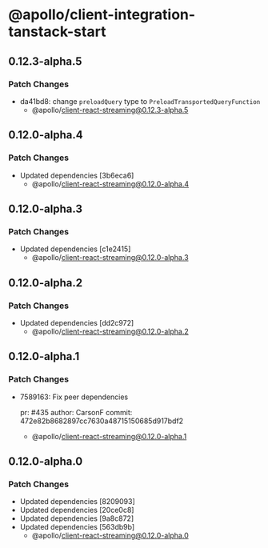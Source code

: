 # @apollo/client-integration-tanstack-start

## 0.12.3-alpha.5

### Patch Changes

- da41bd8: change `preloadQuery` type to `PreloadTransportedQueryFunction`
  - @apollo/client-react-streaming@0.12.3-alpha.5

## 0.12.0-alpha.4

### Patch Changes

- Updated dependencies [3b6eca6]
  - @apollo/client-react-streaming@0.12.0-alpha.4

## 0.12.0-alpha.3

### Patch Changes

- Updated dependencies [c1e2415]
  - @apollo/client-react-streaming@0.12.0-alpha.3

## 0.12.0-alpha.2

### Patch Changes

- Updated dependencies [dd2c972]
  - @apollo/client-react-streaming@0.12.0-alpha.2

## 0.12.0-alpha.1

### Patch Changes

- 7589163: Fix peer dependencies

  pr: #435
  author: CarsonF
  commit: 472e82b8682897cc7630a48715150685d917bdf2

  - @apollo/client-react-streaming@0.12.0-alpha.1

## 0.12.0-alpha.0

### Patch Changes

- Updated dependencies [8209093]
- Updated dependencies [20ce0c8]
- Updated dependencies [9a8c872]
- Updated dependencies [563db9b]
  - @apollo/client-react-streaming@0.12.0-alpha.0
